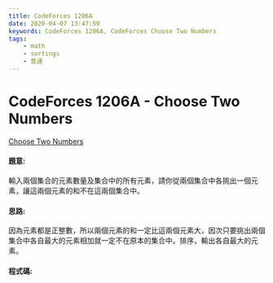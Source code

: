 ```yaml
---
title: CodeForces 1206A
date: 2020-04-07 13:47:59
keywords: CodeForces 1206A, CodeForces Choose Two Numbers
tags:
    - math
    - sortings
    - 普通
---
```

# CodeForces 1206A - Choose Two Numbers
[Choose Two Numbers](https://codeforces.com/problemset/problem/1206/A)


#### 題意:
輸入兩個集合的元素數量及集合中的所有元素，請你從兩個集合中各挑出一個元素，讓這兩個元素的和不在這兩個集合中。
<!-- more -->
#### 思路:
因為元素都是正整數，所以兩個元素的和一定比這兩個元素大，因次只要挑出兩個集合中各自最大的元素相加就一定不在原本的集合中。排序，輸出各自最大的元素。

#### 程式碼:
<script src="https://gist.github.com/Daviswww/d975ad83e445dcad60d027f3b73a057e.js"></script>